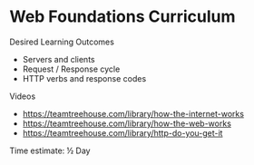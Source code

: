 # Web Foundations Curriculum

Desired Learning Outcomes
* Servers and clients
* Request / Response cycle
* HTTP verbs and response codes

Videos
* https://teamtreehouse.com/library/how-the-internet-works
* https://teamtreehouse.com/library/how-the-web-works
* https://teamtreehouse.com/library/http-do-you-get-it 

Time estimate: ½ Day
